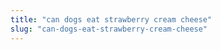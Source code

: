 ```yaml
---
title: "can dogs eat strawberry cream cheese"
slug: "can-dogs-eat-strawberry-cream-cheese"
---
```


